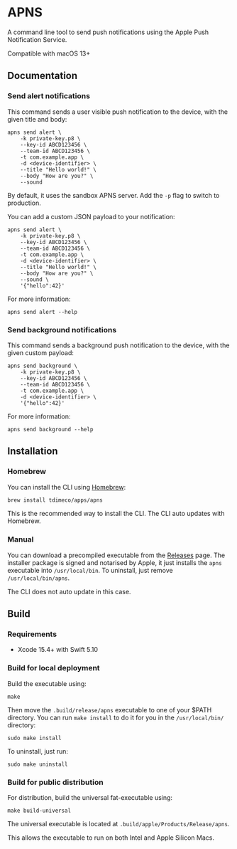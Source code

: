 # APNS

A command line tool to send push notifications using the Apple Push Notification Service.

Compatible with macOS 13+

## Documentation

### Send alert notifications

This command sends a user visible push notification to the device, with the given title and body:

```shell
apns send alert \
    -k private-key.p8 \
    --key-id ABCD123456 \
    --team-id ABCD123456 \
    -t com.example.app \
    -d <device-identifier> \
    --title "Hello world!" \
    --body "How are you?" \
    --sound
```

By default, it uses the sandbox APNS server. Add the `-p` flag to switch to production.

You can add a custom JSON payload to your notification:

```shell
apns send alert \
    -k private-key.p8 \
    --key-id ABCD123456 \
    --team-id ABCD123456 \
    -t com.example.app \
    -d <device-identifier> \
    --title "Hello world!" \
    --body "How are you?" \
    --sound \
    '{"hello":42}'
```

For more information:

```shell
apns send alert --help
```

### Send background notifications

This command sends a background push notification to the device, with the given custom payload:

```shell
apns send background \
    -k private-key.p8 \
    --key-id ABCD123456 \
    --team-id ABCD123456 \
    -t com.example.app \
    -d <device-identifier> \
    '{"hello":42}'
```

For more information:

```shell
apns send background --help
```

## Installation

### Homebrew

You can install the CLI using [Homebrew](https://brew.sh/):

```bash
brew install tdimeco/apps/apns
```

This is the recommended way to install the CLI.
The CLI auto updates with Homebrew.

### Manual

You can download a precompiled executable from the [Releases][releases] page.
The installer package is signed and notarised by Apple, it just installs the `apns` executable into `/usr/local/bin`.
To uninstall, just remove `/usr/local/bin/apns`.

The CLI does not auto update in this case.

## Build

### Requirements

- Xcode 15.4+ with Swift 5.10

### Build for local deployment

Build the executable using:

```shell
make
```

Then move the `.build/release/apns` executable to one of your $PATH directory. You can run `make install` to do it for you in the `/usr/local/bin/` directory:

```shell
sudo make install
```

To uninstall, just run:

```shell
sudo make uninstall
```

### Build for public distribution

For distribution, build the universal fat-executable using:

```shell
make build-universal
```

The universal executable is located at `.build/apple/Products/Release/apns`.

This allows the executable to run on both Intel and Apple Silicon Macs.

[releases]: https://github.com/tdimeco/apns/releases
